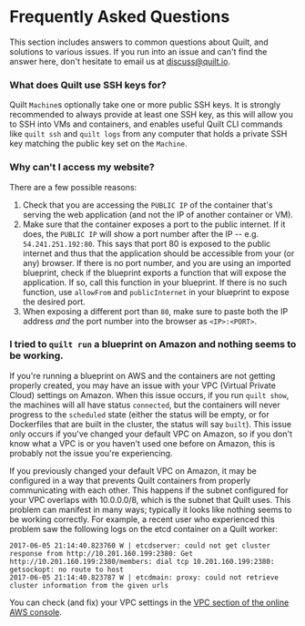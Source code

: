 # Frequently Asked Questions

This section includes answers to common questions about Quilt, and solutions
to various issues.  If you run into an issue and can't find the answer here,
don't hesitate to email us at [discuss@quilt.io](mailto:discuss@quilt.io).

### What does Quilt use SSH keys for?
Quilt `Machine`s optionally take one or more public SSH keys. It is strongly
recommended to always provide at least one SSH key, as this will allow you
to SSH into VMs and containers, and enables useful Quilt CLI commands like
`quilt ssh` and `quilt logs` from any computer that holds a private SSH key
matching the public key set on the `Machine`.

### Why can't I access my website?
There are a few possible reasons:

1. Check that you are accessing the `PUBLIC IP` of the container that's serving
  the web application (and not the IP of another container or VM).
2. Make sure that the container exposes a port to the public internet. If it
  does, the `PUBLIC IP` will show a port number after the IP -- e.g.
  `54.241.251.192:80`. This says that port 80 is exposed to the public internet
  and thus that the application should be accessible from your (or any) browser.
  If there is no port number, and you are using an imported blueprint, check if
  the blueprint exports a function that will expose the application. If so, call
  this function in your blueprint. If there is no such function, use `allowFrom`
  and `publicInternet` in your blueprint to expose the desired port.
3. When exposing a different port than `80`, make sure to paste both the
  IP address _and_ the port number into the browser as `<IP>:<PORT>`.

### I tried to `quilt run` a blueprint on Amazon and nothing seems to be working.
If you're running a blueprint on AWS and the containers are not getting properly
created, you may have an issue with your VPC (Virtual Private Cloud) settings
on Amazon.  When this issue occurs, if you run `quilt show`, the machines will
all have status `connected`, but the containers will never progress to the
`scheduled` state (either the status will be empty, or for Dockerfiles that are
built in the cluster, the status will say `built`).  This issue only occurs
if you've changed your default VPC on Amazon, so if you don't know what a VPC is
or you haven't used one before on Amazon, this is probably not the issue you're
experiencing.

If you previously changed your default VPC on Amazon, it may be configured in a
way that prevents Quilt containers from properly communicating with each other.
This happens if the subnet configured for your VPC overlaps with 10.0.0.0/8,
which is the subnet that Quilt uses. This problem can manifest in many ways;
typically it looks like nothing seems to be working correctly.  For example, a
recent user who experienced this problem saw the following logs on the etcd
container on a Quilt worker:

```console
2017-06-05 21:14:40.823760 W | etcdserver: could not get cluster response from http://10.201.160.199:2380: Get http://10.201.160.199:2380/members: dial tcp 10.201.160.199:2380: getsockopt: no route to host
2017-06-05 21:14:40.823787 W | etcdmain: proxy: could not retrieve cluster information from the given urls
```

You can check (and fix) your VPC settings in the
[VPC section of the online AWS console](http://console.aws.amazon.com/vpc).
